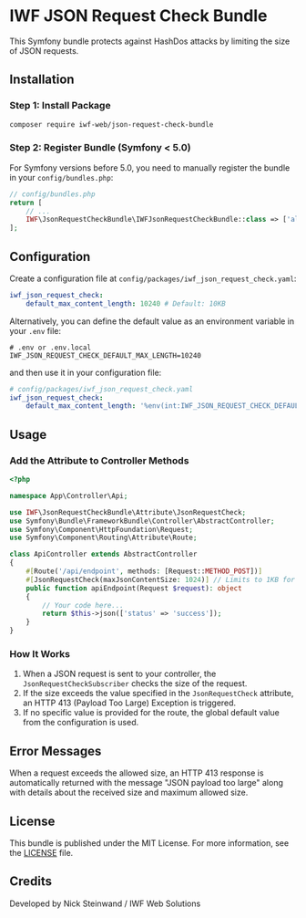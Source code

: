 # IWF JSON Request Check Bundle

This Symfony bundle protects against HashDos attacks by limiting the size of JSON requests.

## Installation

### Step 1: Install Package

```bash
composer require iwf-web/json-request-check-bundle
```

### Step 2: Register Bundle (Symfony < 5.0)

For Symfony versions before 5.0, you need to manually register the bundle in your `config/bundles.php`:

```php
// config/bundles.php
return [
    // ...
    IWF\JsonRequestCheckBundle\IWFJsonRequestCheckBundle::class => ['all' => true],
];
```

## Configuration

Create a configuration file at `config/packages/iwf_json_request_check.yaml`:

```yaml
iwf_json_request_check:
    default_max_content_length: 10240 # Default: 10KB
```

Alternatively, you can define the default value as an environment variable in your `.env` file:

```
# .env or .env.local
IWF_JSON_REQUEST_CHECK_DEFAULT_MAX_LENGTH=10240
```

and then use it in your configuration file:

```yaml
# config/packages/iwf_json_request_check.yaml
iwf_json_request_check:
    default_max_content_length: '%env(int:IWF_JSON_REQUEST_CHECK_DEFAULT_MAX_LENGTH)%'
```

## Usage

### Add the Attribute to Controller Methods

```php
<?php

namespace App\Controller\Api;

use IWF\JsonRequestCheckBundle\Attribute\JsonRequestCheck;
use Symfony\Bundle\FrameworkBundle\Controller\AbstractController;
use Symfony\Component\HttpFoundation\Request;
use Symfony\Component\Routing\Attribute\Route;

class ApiController extends AbstractController
{
    #[Route('/api/endpoint', methods: [Request::METHOD_POST])]
    #[JsonRequestCheck(maxJsonContentSize: 1024)] // Limits to 1KB for this route
    public function apiEndpoint(Request $request): object
    {
        // Your code here...
        return $this->json(['status' => 'success']);
    }
}
```

### How It Works

1. When a JSON request is sent to your controller, the `JsonRequestCheckSubscriber` checks the size of the request.
2. If the size exceeds the value specified in the `JsonRequestCheck` attribute, an HTTP 413 (Payload Too Large) Exception is triggered.
3. If no specific value is provided for the route, the global default value from the configuration is used.

## Error Messages

When a request exceeds the allowed size, an HTTP 413 response is automatically returned with the message "JSON payload too large" along with details about the received size and maximum allowed size.

## License

This bundle is published under the MIT License. For more information, see the [LICENSE](LICENSE) file.

## Credits

Developed by Nick Steinwand / IWF Web Solutions